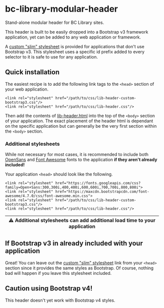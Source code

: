 # bc-library-modular-header
Stand-alone modular header for BC Library sites.

This header is built to be easily dropped into a Bootstrap v3 framework application, yet can be added to any web application or framework.

A [custom "slim" stylesheet](css/lib-header-custom-bootstrap3.css) is provided for applications that don't use Bootstrap v3. This stylesheet uses a specific id prefix added to every selector to it is safe to use for any application.

## Quick installation
The easiest recipe is to add the following link tags to the `<head>` section of your web application.

```
<link rel="stylesheet" href="/path/to/css/lib-header-custom-bootstrap3.css"/>
<link rel="stylesheet" href="/path/to/css/lib-header.css"/>
```

Then add the contents of [lib-header.html](lib-header.html) into the top of the `<body>` section of your application. The exact placement of the header html is dependant on the specific application but can generally be the very first section within the `<body>` section.

### Additional stylesheets

While not necessary for most cases, it is recommended to include both [OpenSans](https://fonts.google.com/specimen/Open+Sans) and [Font Awesome](http://fontawesome.io/) fonts to the application **if they aren't already included!**

Your application `<head>` should look like the following.

```
<link rel="stylesheet" href="https://fonts.googleapis.com/css?family=Open+Sans:300,300i,400,400i,600,600i,700,700i,800,800i">
<link rel="stylesheet" href="https://maxcdn.bootstrapcdn.com/font-awesome/4.7.0/css/font-awesome.min.css">
<link rel="stylesheet" href="/path/to/css/lib-header-custom-bootstrap3.css"/>
<link rel="stylesheet" href="/path/to/css/lib-header.css"/>
```
|     :warning: Additional stylesheets can add additional load time to your application     |
| :---: |


## If Bootstrap v3 in already included with your application

Great! You can leave out the [custom "slim" stylesheet](css/lib-header-custom-bootstrap3.css) link from your `<head>` section since it provides the same styles as Bootstrap. Of course, nothing bad will happen if you leave this stylesheet included.

## Caution using Bootstrap v4!

This header doesn't yet work with Bootstrap v4 styles. 
